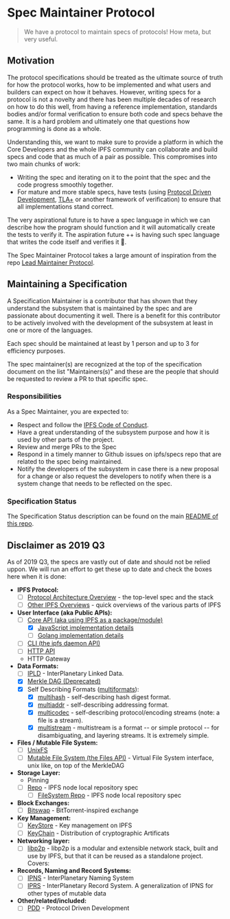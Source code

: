 # Spec Maintainer Protocol

> We have a protocol to maintain specs of protocols! How meta, but very useful.

## Motivation

The protocol specifications should be treated as the ultimate source of truth for how the protocol works, how to be implemented and what users and builders can expect on how it behaves. However, writing specs for a protocol is not a novelty and there has been multiple decades of research on how to do this well, from having a reference implementation, standards bodies and/or formal verification to ensure both code and specs behave the same. It is a hard problem and ultimately one that questions how programming is done as a whole.

Understanding this, we want to make sure to provide a platform in which the Core Developers and the whole IPFS community can collaborate and build specs and code that as much of a pair as possible. This compromises into two main chunks of work:

- Writing the spec and iterating on it to the point that the spec and the code progress smoothly together.
- For mature and more stable specs, have tests (using [Protocol Driven Development](https://github.com/ipfs/pdd), [TLA+](https://lamport.azurewebsites.net/tla/tla.html) or another framework of verification) to ensure that all implementations stand correct.

The very aspirational future is to have a spec language in which we can describe how the program should function and it will automatically create the tests to verify it. The aspiration future ++ is having such spec language that writes the code itself and verifies it 🚀.

The Spec Maintainer Protocol takes a large amount of inspiration from the repo [Lead Maintainer Protocol](https://github.com/ipfs/team-mgmt/blob/master/LEAD_MAINTAINER_PROTOCOL.md).

## Maintaining a Specification

A Specification Maintainer is a contributor that has shown that they understand the subsystem that is maintained by the spec and are passionate about documenting it well. There is a benefit for this contributor to be actively involved with the development of the subsystem at least in one or more of the languages.

Each spec should be maintained at least by 1 person and up to 3 for efficiency purposes.

The spec maintainer(s) are recognized at the top of the specification document on the list "Maintainers(s)" and these are the people that should be requested to review a PR to that specific spec.

### Responsibilities

As a Spec Maintainer, you are expected to:

- Respect and follow the [IPFS Code of Conduct](https://github.com/ipfs/community/blob/master/code-of-conduct.md).
- Have a great understanding of the subsystem  purpose and how it is used by other parts of the project.
- Review and merge PRs to the Spec
- Respond in a timely manner to Github issues on ipfs/specs repo that are related to the spec being maintained.
- Notify the developers of the subsystem in case there is a new proposal for a change or also request the developers to notify when there is a system change that needs to be reflected on the spec.

### Specification Status

The Specification Status description can be found on the main [README of this repo](https://github.com/ipfs/specs#badges-and-spec-lifecycle).

## Disclaimer as 2019 Q3

As of 2019 Q3, the specs are vastly out of date and should not be relied uppon. We will run an effort to get these up to date and check the boxes here when it is done:

- **IPFS Protocol:**
  - [ ] [Protocol Architecture Overview](./ARCHITECTURE.md) - the top-level spec and the stack
  - [ ] [Other IPFS Overviews](/overviews) - quick overviews of the various parts of IPFS
- **User Interface (aka Public APIs):**
  - [ ] [Core API (aka using IPFS as a package/module)](./API_CORE.md)
    - [x] [JavaScript implementation details](https://github.com/ipfs/interface-js-ipfs-core)
    - [ ] [Golang implementation details](https://github.com/ipfs/interface-go-ipfs-core)
  - [ ] [CLI (the ipfs daemon API)](./API_CLI.md)
  - [ ] [HTTP API](./API_HTTP.md)
  - HTTP Gateway
- **Data Formats:**
  - [ ] [IPLD](https://github.com/ipld/spec) - InterPlanetary Linked Data.
  - [x] [Merkle DAG (Deprecated)](./MERKLE_DAG.md)
  - [x] Self Describing Formats ([multiformats](http://github.com/multiformats/multiformats)):
    - [x] [multihash](https://github.com/multiformats/multihash) - self-describing hash digest format.
    - [x] [multiaddr](https://github.com/multiformats/multiaddr) - self-describing addressing format.
    - [x] [multicodec](https://github.com/multiformats/multicodec) - self-describing protocol/encoding streams (note: a file is a stream).
    - [x] [multistream](https://github.com/multiformats/multistream) - multistream is a format -- or simple protocol -- for disambiguating, and layering streams. It is extremely simple.
- **Files / Mutable File System:**
  - [ ] [UnixFS](./UNIXFS.md)
  - [ ] [Mutable File System (the Files API)](./MUTABLE_FILE_SYSTEM.md) - Virtual File System interface, unix like, on top of the MerkleDAG
- **Storage Layer:**
  - Pinning
  - [ ] [Repo](./REPO.md) - IPFS node local repository spec
    - [ ] [FileSystem Repo](./REPO_FS.md) - IPFS node local repository spec
- **Block Exchanges:**
  - [ ] [Bitswap](./BITSWAP.md) - BitTorrent-inspired exchange
- **Key Management:**
  - [ ] [KeyStore](./KEYSTORE.md) - Key management on IPFS
  - [ ] [KeyChain](./KEYCHAIN.md) - Distribution of cryptographic Artificats
- **Networking layer:**
  - [ ] [libp2p](https://github.com/libp2p/specs) - libp2p is a modular and extensible network stack, built and use by IPFS, but that it can be reused as a standalone project. Covers:
- **Records, Naming and Record Systems:**
  - [ ] [IPNS](./IPNS.md) - InterPlanetary Naming System
  - [ ] [IPRS](https://github.com/libp2p/specs/blob/master/IPRS.md) - InterPlanetary Record System. A generalization of IPNS for other types of mutable data
- **Other/related/included:**
  - [ ] [PDD](https://github.com/ipfs/pdd) - Protocol Driven Development
